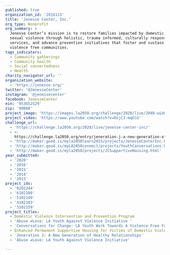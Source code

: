 ```yaml
---
published: true
organization_id: '2016113'
title: 'Jenesse Center, Inc.'
org_type: Nonprofit
org_summary: >
  Jenesse Center’s mission is to restore families impacted by domestic and
  sexual violence through holistic, trauma informed, culturally responsive
  services, and advance prevention initiatives that foster and sustain healthy,
  violence free communities.
tags_indicators:
  - Community gatherings
  - Community health
  - Social connectedness
  - Health
charity_navigator_url: ''
organization_website:
  - 'https://jenesse.org/'
twitter: '@JenesseCenter'
instagram: '@jenessecenter'
facebook: JenesseCenter
ein: '953652529'
zip: '90008'
project_image: 'https://images.la2050.org/challenge/2020/live/2048-wide/jenesse-center-inc.jpg'
project_video: 'https://www.youtube.com/watch?v=RsjC3-mqGlU'
challenge_url:
  - 'https://challenge.la2050.org/2020/live/jenesse-center-inc/'
  - >-
    https://challenge.la2050.org/entry/jeneration-j-a-new-generation-of-healthy-relationships
  - 'http://maker.good.is/myla2050learn2015/projects/JenesseCenterInc.html'
  - 'http://maker.good.is/myLA2050connect/projects/YouthConversations.html'
  - 'http://maker.good.is/myla2050/projects/JCSupportiveHousing.html'
year_submitted:
  - '2020'
  - '2016'
  - '2015'
  - '2014'
  - '2013'
project_ids:
  - '0202244'
  - '6102108'
  - '5102149'
  - '4102103'
  - '3102159'
project_titles:
  - Domestic Violence Intervention and Prevention Program
  - 'Abuse ≠Love: LA Youth Against Violence Initiative '
  - 'Conversations for Change: LA Youth Work Towards A Violence Free Future'
  - Enhanced Permanent Supportive Housing for Victims of Domestic Violence
  - 'Jeneration J: A New Generation of Healthy Relationships'
  - 'Abuse ≠Love: LA Youth Against Violence Initiative'

---
```

